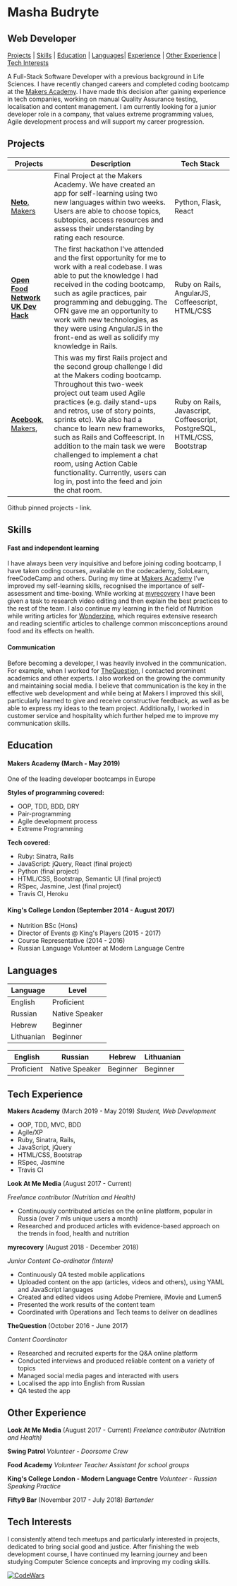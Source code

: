 # Masha Budryte
## Web Developer

[Projects](#projects) | [Skills](#skills) | [Education](#education) | [Languages](#Languages)| [Experience](#experience) | [Other Experience](#Other-Experience) | [Tech Interests](#tech-interests)

A Full-Stack Software Developer with a previous background in Life Sciences. I have recently changed careers and completed coding bootcamp at the [Makers Academy](https://makers.tech/). I have made this decision after gaining experience in tech companies, working on manual Quality Assurance testing, localisation and content management. I am currently looking for a junior developer role in a company, that values extreme programming values, Agile development process and will support my career progression.

## Projects

Projects|Description|Tech Stack
---|---|---
[**Neto**, Makers](https://github.com/mattTea/magnetism ) | Final Project at the Makers Academy. We have created an app for self-learning using two new languages within two weeks. Users are able to choose topics, subtopics, access resources and assess their understanding by rating each resource. | Python, Flask, React
[**Open Food Network UK Dev Hack**](https://github.com/openfoodfoundation/openfoodnetwork)| The first hackathon I’ve attended and the first opportunity for me to work with a real codebase.  I was able to put the knowledge I had received in the coding bootcamp, such as agile practices, pair programming and debugging. The OFN gave me an opportunity to work with new technologies, as they were using AngularJS in the front-end as well as solidify my knowledge in Rails. |Ruby on Rails, AngularJS, Coffeescript, HTML/CSS
[**Acebook**, Makers](https://github.com/m-budryte/acebook-zuckerbros), |This was my first Rails project and the second group challenge I did at the Makers coding bootcamp. Throughout this two-week project out team used Agile practices (e.g. daily stand-ups and retros, use of story points, sprints etc). We also had a chance to learn new frameworks, such as Rails and Coffeescript. In addition to the main task we were challenged to implement a chat room, using Action Cable functionality. Currently, users can log in, post into the feed and join the chat room.| Ruby on Rails, Javascript, Coffeescript, PostgreSQL, HTML/CSS, Bootstrap

Github pinned projects - link.
## Skills

#### Fast and independent learning

I have always been very inquisitive and before joining coding bootcamp, I have taken coding courses, available on the codecademy, SoloLearn, freeCodeCamp and others.
During my time at [Makers Academy](makers.tech) I’ve improved my self-learning skills, recognised the importance of self-assessment and time-boxing.
While working at [myrecovery](https://www.myrecovery.ai/) I have been given a task to research video editing and then explain the best practices to the rest of the team.
I also continue my learning in the field of Nutrition while writing articles for  [Wonderzine](https://www.wonderzine.com/), which requires extensive research and reading scientific articles to challenge common misconceptions around food and its effects on health.

#### Communication
Before becoming a developer, I was heavily involved in the communication. For example, when I worked for [TheQuestion](https://thequestion.com/), I contacted prominent academics and other experts. I also worked on the growing the community and maintaining social media.
I believe that communication is the key in the effective web development and while being at Makers I improved this skill, particularly learned to give and receive constructive feedback, as well as be able to express my ideas to the team project.
Additionally, I worked in customer service and hospitality which further helped me to improve my communication skills.

## Education

#### Makers Academy (March - May 2019)
One of the leading developer bootcamps in Europe

**Styles of programming covered:**
- OOP, TDD, BDD, DRY
- Pair-programming
- Agile development process
- Extreme Programming

**Tech covered:**
- Ruby: Sinatra, Rails
- JavaScript: jQuery, React (final project)
- Python (final project)
- HTML/CSS, Bootstrap, Semantic UI (final project)
- RSpec, Jasmine, Jest (final project)
- Travis CI, Heroku

#### King's College London (September 2014 - August 2017)

- Nutrition BSc (Hons)
- Director of Events @ King's Players (2015 - 2017)
- Course Representative (2014 - 2016)
- Russian Language Volunteer at Modern Language Centre

## Languages
Language|Level
---|---
English|Proficient
Russian|Native Speaker
Hebrew|Beginner
Lithuanian|Beginner

English|Russian|Hebrew|Lithuanian
---|---|---|---
Proficient|Native Speaker|Beginner|Beginner

## Tech Experience

**Makers Academy** (March 2019 - May 2019)
_Student, Web Development_

- OOP, TDD, MVC, BDD
- Agile/XP
- Ruby, Sinatra, Rails,
- JavaScript, jQuery
- HTML/CSS, Bootstrap
- RSpec, Jasmine
- Travis CI

**Look At Me Media** (August 2017 - Current)

*Freelance contributor (Nutrition and Health)*  

- Continuously contributed articles on the online platform, popular in Russia (over 7 mls unique users a month)
- Researched and produced articles with evidence-based approach on the trends in food, health and nutrition

**myrecovery** (August 2018 - December 2018)

*Junior Content Co-ordinator (Intern)*  

- Continuously QA tested mobile applications
- Uploaded content on the app (articles, videos and others), using YAML and JavaScript languages
- Created and edited videos using Adobe Premiere, iMovie and Lumen5
-  Presented the work results of the content team
- Coordinated with Operations and Tech teams to deliver on deadlines

**TheQuestion** (October 2016 - June 2017)

*Content Coordinator*

- Researched and recruited experts for the Q&A online platform
- Conducted interviews and produced reliable content on a variety of topics
- Managed social media pages and interacted with users
- Localised the app into English from Russian
- QA tested the app

## Other Experience
**Look At Me Media** (August 2017 - Current)
_Freelance contributor (Nutrition and Health)_

**Swing Patrol**
_Volunteer - Doorsome Crew_

**Food Academy**
_Volunteer Teacher Assistant for school groups_

**King's College London - Modern Language Centre**
_Volunteer - Russian Speaking Practice_

**Fifty9 Bar** (November 2017 - July 2018)
_Bartender_

## Tech Interests

I consistently attend tech meetups and particularly interested in projects, dedicated to bring social good and justice. After finishing the web development course, I have continued my learning journey and been studying Computer Science concepts and improving my coding skills.

[![CodeWars](https://www.codewars.com/users/m-budryte/badges/small)](https://www.codewars.com/users/m-budryte)
